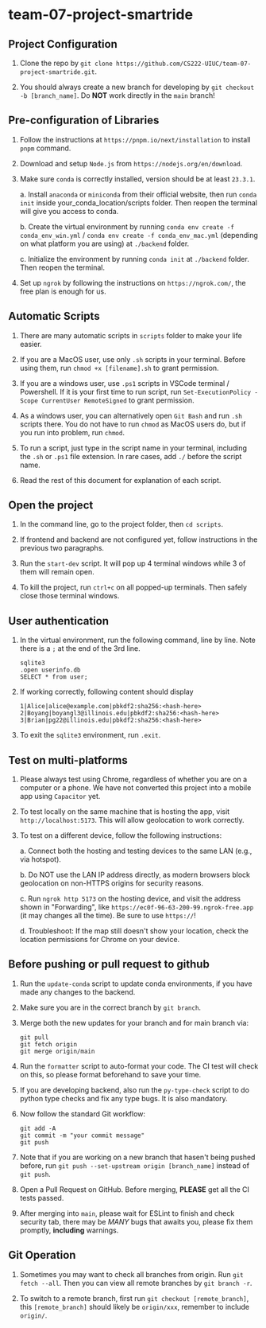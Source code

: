 # team-07-project-smartride

## Project Configuration

1. Clone the repo by `git clone https://github.com/CS222-UIUC/team-07-project-smartride.git`.

2. You should always create a new branch for developing by `git checkout -b [branch_name]`. Do **NOT** work directly in the `main` branch!

## Pre-configuration of Libraries

1. Follow the instructions at `https://pnpm.io/next/installation` to install `pnpm` command.

2. Download and setup `Node.js` from `https://nodejs.org/en/download`.

3. Make sure `conda` is correctly installed, version should be at least `23.3.1`.

   a. Install `anaconda` or `miniconda` from their official website, then run `conda init` inside your_conda_location/scripts folder. Then reopen the terminal will give you access to conda.

   b. Create the virtual environment by running `conda env create -f conda_env_win.yml` / `conda env create -f conda_env_mac.yml` (depending on what platform you are using) at `./backend` folder.

   c. Initialize the environment by running `conda init` at `./backend` folder. Then reopen the terminal.

4. Set up `ngrok` by following the instructions on `https://ngrok.com/`, the free plan is enough for us.

## Automatic Scripts

1. There are many automatic scripts in `scripts` folder to make your life easier.

2. If you are a MacOS user, use only `.sh` scripts in your terminal. Before using them, run `chmod +x [filename].sh` to grant permission.

3. If you are a windows user, use `.ps1` scripts in VSCode terminal / Powershell. If it is your first time to run script, run `Set-ExecutionPolicy -Scope CurrentUser RemoteSigned` to grant permission.

4. As a windows user, you can alternatively open `Git Bash` and run `.sh` scripts there. You do not have to run `chmod` as MacOS users do, but if you run into problem, run `chmod`.

5. To run a script, just type in the script name in your terminal, including the `.sh` or `.ps1` file extension. In rare cases, add `./` before the script name.

6. Read the rest of this document for explanation of each script.

## Open the project

1. In the command line, go to the project folder, then `cd scripts`.

2. If frontend and backend are not configured yet, follow instructions in the previous two paragraphs.

3. Run the `start-dev` script. It will pop up 4 terminal windows while 3 of them will remain open.

4. To kill the project, run `ctrl+c` on all popped-up terminals. Then safely close those terminal windows.

## User authentication

1. In the virtual environment, run the following command, line by line. Note there is a `;` at the end of the 3rd line.

   ```
   sqlite3
   .open userinfo.db
   SELECT * from user;
   ```

2. If working correctly, following content should display

   ```
   1|Alice|alice@example.com|pbkdf2:sha256:<hash-here>
   2|Boyang|boyangl3@illinois.edu|pbkdf2:sha256:<hash-here>
   3|Brian|pg22@illinois.edu|pbkdf2:sha256:<hash-here>

   ```

3. To exit the `sqlite3` environment, run `.exit`.

## Test on multi-platforms

1. Please always test using Chrome, regardless of whether you are on a computer or a phone. We have not converted this project into a mobile app using `Capacitor` yet.

2. To test locally on the same machine that is hosting the app, visit `http://localhost:5173`. This will allow geolocation to work correctly.

3. To test on a different device, follow the following instructions:

   a. Connect both the hosting and testing devices to the same LAN (e.g., via hotspot).

   b. Do NOT use the LAN IP address directly, as modern browsers block geolocation on non-HTTPS origins for security reasons.

   c. Run `ngrok http 5173` on the hosting device, and visit the address shown in "Forwarding", like `https://ec0f-96-63-200-99.ngrok-free.app` (it may changes all the time). Be sure to use `https://`!

   d. Troubleshoot: If the map still doesn't show your location, check the location permissions for Chrome on your device.

## Before pushing or pull request to github

1. Run the `update-conda` script to update conda environments, if you have made any changes to the backend.

2. Make sure you are in the correct branch by `git branch`.

3. Merge both the new updates for your branch and for main branch via:

   ```
   git pull
   git fetch origin
   git merge origin/main
   ```

4. Run the `formatter` script to auto-format your code. The CI test will check on this, so please format beforehand to save your time.

5. If you are developing backend, also run the `py-type-check` script to do python type checks and fix any type bugs. It is also mandatory.

6. Now follow the standard Git workflow:

   ```
   git add -A
   git commit -m "your commit message"
   git push
   ```

7. Note that if you are working on a new branch that hasen't being pushed before, run `git push --set-upstream origin [branch_name]` instead of `git push`.

8. Open a Pull Request on GitHub. Before merging, **PLEASE** get all the CI tests passed.

9. After merging into `main`, please wait for ESLint to finish and check security tab, there may be _MANY_ bugs that awaits you, please fix them promptly, **including** warnings.

## Git Operation

1. Sometimes you may want to check all branches from origin. Run `git fetch --all`. Then you can view all remote branches by `git branch -r`.

2. To switch to a remote branch, first run `git checkout [remote_branch]`, this `[remote_branch]` should likely be `origin/xxx`, remember to include `origin/`.
